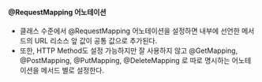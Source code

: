 #### @RequestMapping 어노테이션
- 클래스 수준에서 @RequestMapping 어노테이션을 설정하면 내부에 선언한 메서드의 URL 리소스 앞 값이 공통 값으로 추가된다.
- 또한, HTTP Method도 설정 가능하지만 잘 사용하지 않고 @GetMapping, @PostMapping, @PutMapping, @DeleteMapping 로 따로 명시하는 어노테이션을 메서드 별로 설정한다.